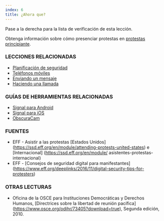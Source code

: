 ```yaml
---
index: 6
title: ¿Ahora que?
---
```

Pase a la derecha para la lista de verificación de esta lección.

Obtenga información sobre cómo presenciar protestas en [protestas principiante](umbrella://work/protests/beginner).

### LECCIONES RELACIONADAS

*   [Planificación de seguridad](umbrella://assess-your-risk/security-planning)
*   [Teléfonos móviles](umbrella://communications/mobile-phones)
*   [Enviando un mensaje](umbrella://communications/sending-a-message)
*   [Haciendo una llamada](umbrella://communications/making-a-call)

### GUÍAS DE HERRAMIENTAS RELACIONADAS

*   [Signal para Android](umbrella://tools/messagging/s_signal-for-android.md)
*   [Signal para iOS](umbrella://tools/messagging/s_signal-for-ios.md)
*   [ObscuraCam](umbrella://tools/messagging/s_obscuracam.md)

### FUENTES

*   EFF - Asistir a las protestas [Estados Unidos] (https://ssd.eff.org/en/module/attending-protests-united-states) e [Internacional] (https://ssd.eff.org/en/module/ asistentes-protestas-internacional)
*   EFF - [Consejos de seguridad digital para manifestantes] (https://www.eff.org/deeplinks/2016/11/digital-security-tips-for-protesters)

### OTRAS LECTURAS

*   Oficina de la OSCE para Instituciones Democráticas y Derechos Humanos, [Directrices sobre la libertad de reunión pacífica] (https://www.osce.org/odihr/73405?download=true), Segunda edición, 2010.